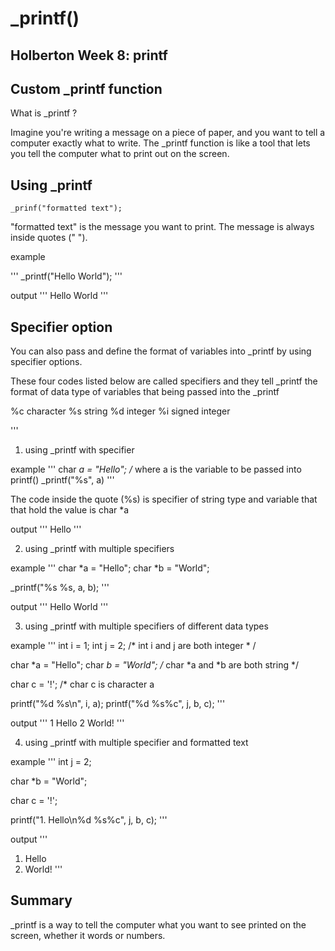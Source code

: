 # _printf()
 
## Holberton Week 8: printf
## Custom _printf function

What is _printf ?

Imagine you're writing a message on a piece of paper, and you want to tell a computer exactly what to write. 
The _printf function is like a tool that lets you tell the computer what to print out on the screen.


## Using _printf


	_prinf("formatted text");


"formatted text" is the message you want to print. 
The message is always inside quotes (" "). 

example

'''
 _printf("Hello World");
'''

output
'''
Hello World
''' 

## Specifier option

You can also pass and define the format of variables into _printf by using specifier options.

These four codes listed below are called specifiers and 
they tell _printf the format of data type of variables that being passed into the _printf


%c 	character
%s	string 
%d	integer 
%i 	signed integer


'''
1. using _printf with specifier

example
'''
char *a = "Hello";  /* where a is the variable to be passed into printf()
_printf("%s", a)
'''

The code inside the quote (%s) is specifier of string type and variable that that hold the value is char *a

output
'''
Hello
'''

2. using _printf with multiple specifiers

example
'''
char *a = "Hello";
char *b = "World";

_printf("%s %s, a, b);
'''

output
'''
Hello World
'''

3. using _printf with multiple specifiers of different data types

example
'''
int i = 1;
int j = 2; /* int i and j are both integer * /

char *a = "Hello";
char *b = "World"; /* char *a and *b are both string */

char c = '!'; /* char c is character a

printf("%d %s\n", i, a);
printf("%d %s%c", j, b, c); 
'''

output
'''
1 Hello
2 World!
'''

4. using _printf with multiple specifier and formatted text

example
'''
int j = 2;

char *b = "World";

char c = '!'; 

printf("1. Hello\n%d %s%c", j, b, c);
'''

output
'''
1. Hello
2. World!
'''

## Summary

_printf is a way to tell the computer what you want to see printed on the screen, whether it words or numbers. 
